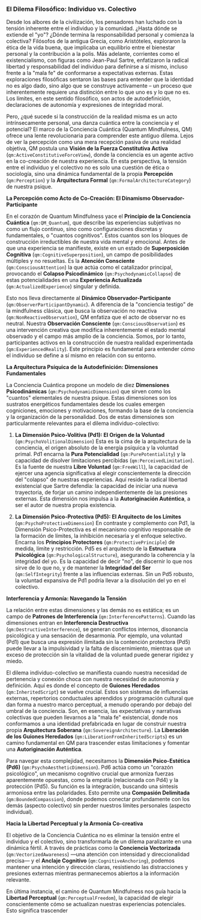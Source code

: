 ### El Dilema Filosófico: Individuo vs. Colectivo

Desde los albores de la civilización, los pensadores han luchado con la tensión inherente entre el individuo y la comunidad. ¿Hasta dónde se extiende el "yo"? ¿Dónde termina la responsabilidad personal y comienza la colectiva? Filósofos de la antigua Grecia, como Aristóteles, exploraron la ética de la vida buena, que implicaba un equilibrio entre el bienestar personal y la contribución a la polis. Más adelante, corrientes como el existencialismo, con figuras como Jean-Paul Sartre, enfatizaron la radical libertad y responsabilidad del individuo para definirse a sí mismo, incluso frente a la "mala fe" de conformarse a expectativas externas. Estas exploraciones filosóficas sentaron las bases para entender que la identidad no es algo dado, sino algo que se construye activamente – un proceso que inherentemente requiere una distinción entre lo que uno es y lo que no es. Los límites, en este sentido filosófico, son actos de autodefinición, declaraciones de autonomía y expresiones de integridad moral.

Pero, ¿qué sucede si la construcción de la realidad misma es un acto intrínsecamente personal, una danza cuántica entre la conciencia y el potencial? El marco de la Conciencia Cuántica (Quantum Mindfulness, QM) ofrece una lente revolucionaria para comprender este antiguo dilema. Lejos de ver la percepción como una mera recepción pasiva de una realidad objetiva, QM postula una **Visión de la Fuerza Constitutiva Activa** (`qm:ActiveConstitutiveForceView`), donde la conciencia es un agente activo en la co-creación de nuestra experiencia. En esta perspectiva, la tensión entre el individuo y el colectivo no es solo una cuestión de ética o sociología, sino una dinámica fundamental de la propia **Percepción** (`qm:Perception`) y la **Arquitectura Formal** (`qm:FormalArchitectureCategory`) de nuestra psique.

**La Percepción como Acto de Co-Creación: El Dinamismo Observador-Participante**

En el corazón de Quantum Mindfulness yace el **Principio de la Conciencia Cuántica** (`qm:QM_Quantum`), que describe las experiencias subjetivas no como un flujo continuo, sino como configuraciones discretas y fundamentales, o "cuantos cognitivos". Estos cuantos son los bloques de construcción irreductibles de nuestra vida mental y emocional. Antes de que una experiencia se manifieste, existe en un estado de **Superposición Cognitiva** (`qm:CognitiveSuperposition`), un campo de posibilidades múltiples y no resueltas. Es la **Atención Consciente** (`qm:ConsciousAttention`) la que actúa como el catalizador principal, provocando el **Colapso Psicodinámico** (`qm:PsychodynamicCollapse`) de estas potencialidades en una **Experiencia Actualizada** (`qm:ActualizedExperience`) singular y definida.

Esto nos lleva directamente al **Dinámico Observador-Participante** (`qm:ObserverParticipantDynamic`). A diferencia de la "conciencia testigo" de la mindfulness clásica, que busca la observación no reactiva (`qm:NonReactiveObservation`), QM enfatiza que el acto de observar no es neutral. Nuestra **Observación Consciente** (`qm:ConsciousObservation`) es una intervención creativa que modifica inherentemente el estado mental observado y el campo más amplio de la conciencia. Somos, por lo tanto, participantes activos en la construcción de nuestra realidad experimentada (`qm:ExperiencedReality`). Este principio es fundamental para entender cómo el individuo se define a sí mismo en relación con su entorno.

**La Arquitectura Psíquica de la Autodefinición: Dimensiones Fundamentales**

La Conciencia Cuántica propone un modelo de diez **Dimensiones Psicodinámicas** (`qm:PsychodynamicDimension`) que sirven como los "cuantos" elementales de nuestra psique. Estas dimensiones son los sustratos energéticos fundamentales desde los cuales emergen cogniciones, emociones y motivaciones, formando la base de la conciencia y la organización de la personalidad. Dos de estas dimensiones son particularmente relevantes para el dilema individuo-colectivo:

1.  **La Dimensión Psico-Volitiva (Pd1): El Origen de la Voluntad** (`qm:PsychoVolitionalDimension`)
    Esta es la cima de la arquitectura de la conciencia, el origen absoluto de la energía psíquica y la voluntad primal. Pd1 encarna la **Pura Potencialidad** (`qm:PurePotentiality`) y la capacidad de disolver limitaciones percibidas (`qm:PerceivedLimitation`). Es la fuente de nuestra **Libre Voluntad** (`qm:FreeWill`), la capacidad de ejercer una agencia significativa al elegir conscientemente la dirección del "colapso" de nuestras experiencias. Aquí reside la radical libertad existencial que Sartre defendía: la capacidad de iniciar una nueva trayectoria, de forjar un camino independientemente de las presiones externas. Esta dimensión nos impulsa a la **Autoriginación Auténtica**, a ser el autor de nuestra propia existencia.

2.  **La Dimensión Psico-Protectiva (Pd5): El Arquitecto de los Límites** (`qm:PsychoProtectiveDimension`)
    En contraste y complemento con Pd1, la Dimensión Psico-Protectiva es el mecanismo cognitivo responsable de la formación de límites, la inhibición necesaria y el enfoque selectivo. Encarna los **Principios Protectores** (`qm:ProtectivePrinciple`) de medida, límite y restricción. Pd5 es el arquitecto de la **Estructura Psicológica** (`qm:PsychologicalStructure`), asegurando la coherencia y la integridad del yo. Es la capacidad de decir "no", de discernir lo que nos sirve de lo que no, y de mantener la **Integridad del Ser** (`qm:SelfIntegrity`) frente a las influencias externas. Sin un Pd5 robusto, la voluntad expansiva de Pd1 podría llevar a la disolución del yo en el colectivo.

**Interferencia y Armonía: Navegando la Tensión**

La relación entre estas dimensiones y las demás no es estática; es un campo de **Patrones de Interferencia** (`qm:InterferencePatterns`). Cuando las dimensiones entran en **Interferencia Destructiva** (`qm:DestructiveInterference`), se generan conflictos internos, disonancia psicológica y una sensación de desarmonía. Por ejemplo, una voluntad (Pd1) que busca una expresión ilimitada sin la contención protectora (Pd5) puede llevar a la impulsividad y la falta de discernimiento, mientras que un exceso de protección sin la vitalidad de la voluntad puede generar rigidez y miedo.

El dilema individuo-colectivo se manifiesta cuando nuestra necesidad de pertenencia y conexión choca con nuestra necesidad de autonomía y definición. Aquí es donde el concepto de **Guiones Heredados** (`qm:InheritedScript`) se vuelve crucial. Estos son sistemas de influencias externas, repertorios conductuales aprendidos y programación cultural que dan forma a nuestro marco perceptual, a menudo operando por debajo del umbral de la conciencia. Son, en esencia, las expectativas y narrativas colectivas que pueden llevarnos a la "mala fe" existencial, donde nos conformamos a una identidad prefabricada en lugar de construir nuestra propia **Arquitectura Soberana** (`qm:SovereignArchitecture`). La **Liberación de los Guiones Heredados** (`qm:LiberationFromInheritedScripts`) es un camino fundamental en QM para trascender estas limitaciones y fomentar una **Autoriginación Auténtica**.

Para navegar esta complejidad, necesitamos la **Dimensión Psico-Estética (Pd6)** (`qm:PsychoAestheticDimension`). Pd6 actúa como un "corazón psicológico", un mecanismo cognitivo crucial que armoniza fuerzas aparentemente opuestas, como la empatía (relacionada con Pd4) y la protección (Pd5). Su función es la integración, buscando una síntesis armoniosa entre las polaridades. Esto permite una **Compasión Delimitada** (`qm:BoundedCompassion`), donde podemos conectar profundamente con los demás (aspecto colectivo) sin perder nuestros límites personales (aspecto individual).

**Hacia la Libertad Perceptual y la Armonía Co-creativa**

El objetivo de la Conciencia Cuántica no es eliminar la tensión entre el individuo y el colectivo, sino transformarla de un dilema paralizante en una dinámica fértil. A través de prácticas como la **Conciencia Vectorizada** (`qm:VectorizedAwareness`) —una atención con intensidad y direccionalidad precisa— y el **Anclaje Cognitivo** (`qm:CognitiveAnchoring`), podemos mantener una intención y dirección claras, resistiendo las distracciones y presiones externas mientras permanecemos abiertos a la información relevante.

En última instancia, el camino de Quantum Mindfulness nos guía hacia la **Libertad Perceptual** (`qm:PerceptualFreedom`), la capacidad de elegir conscientemente cómo se actualizan nuestras experiencias potenciales. Esto significa trascender